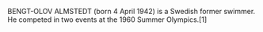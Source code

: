 BENGT-OLOV ALMSTEDT (born 4 April 1942) is a Swedish former swimmer. He competed in two events at the 1960 Summer Olympics.[1]
